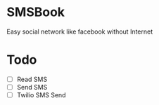 # SMSBook

Easy social network like facebook without Internet

# Todo

- [ ] Read SMS
- [ ] Send SMS
- [ ] Twilio SMS Send